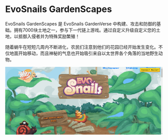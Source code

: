# EvoSnails GardenScapes

EvoSnails GardenScapes 是 EvoSnails GardenVerse 中构建、攻击和防御的基础。拥有7000块土地之一，参与下一代链上游戏。通过自定义升级自定义您的土地，以抵御入侵者并为特殊奖励繁殖！

随着蜗牛在短短几周内不断进化，农民们注意到他们的花园已经开始发生变化。不仅地面开始移动，而且神秘的气息也开始吸引来自以太世界各个角落的当地野生动物。

![nft](2131232132.png)
